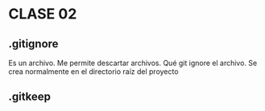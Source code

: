 # CLASE 02

## .gitignore
Es un archivo. Me permite descartar archivos. Qué git ignore el archivo.
Se crea normalmente en el directorio raíz del proyecto




## .gitkeep